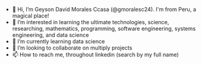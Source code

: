 - 👋 Hi, I’m Geyson David Morales Ccasa (@gmoralesc24). I'm from Peru, a magical place!
- 👀 I’m interested in learning the ultimate technologies, science, researching, mathematics, programming, software engineering, systems engineering, and data science
- 🌱 I’m currently learning data science
- 💞️ I’m looking to collaborate on multiply projects
- 📫 How to reach me, throughout linkedin (search by my full name)

<!---
gmoralesc24/gmoralesc24 is a ✨ special ✨ repository because its `README.md` (this file) appears on your GitHub profile.
You can click the Preview link to take a look at your changes.
--->
